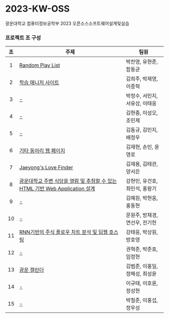 # 2023-KW-OSS
광운대학교 컴퓨터정보공학부 2023 오픈소스소프트웨어설계및실습

### 프로젝트 조 구성

| 조 | 주제 | 팀원 |
| :---: | --- | --- |
| 1 | [Random Play List](https://github.com/dh4m/RandomPlayList) | 박찬영, 유현준, 함동균 |
| 2 | [학습 매니저 사이트](https://github.com/JonyeokLEE/KW_OSS_Team2) | 김희주, 박제영, 이종혁 |
| 3 | [-](https://github.com/vlvksbdof1234/open_source_project_team3) | 박정수, 서민지, 서유상, 이태웅 |
| 4 | [-](https://github.com/garoo98/kw-OSS-proj-4) | 김현중, 이성오, 조민제 |
| 5 | [-](https://github.com/ripplelover/OSS_project) | 김동규, 김민지, 배정우 |
| 6 | [기타 동아리 웹 페이지](https://github.com/zeroad00/Sixsound_Web) | 김재현, 손민, 윤영로 |
| 7 | [Jaeyong's Love Finder](https://github.com/evejaeyong/OSS_Team_Project) | 김재용, 김태관, 양서은 |
| 8 | [광운대학교 주변 식당을 열람 및 추첨할 수 있는 HTML 기반 Web Application 설계](https://github.com/ManticoreXL/oss_project_team8) | 강현민, 유건호, 최민석, 홍왕기 |
| 9 | [-](https://github.com/hdh3665/opensource_project) | 김예원, 박현웅, 홍동현 |
| 10 | [-](https://github.com/Nagnero/Finance-Trading-Assistance) | 문원주, 방채경, 연선우, 전기헌 |
| 11 | [RNN기반의 주식 플로우 차트 분석 및 딥웹 호스팅](https://github.com/kang-tw/opensource) | 강태웅, 박상원, 방호영 |
| 12 | [-](https://github.com/HyuckJoon0415/asdf) | 권혁준, 박준호, 임정현 |
| 13 | [광운 캘린더](https://github.com/Chunsaeng20/oss2023-team13) | 김범준, 이홍일, 정해성, 최성윤 |
| 14 | [-](https://github.com/swjsh19/OSS_Project) | 이규태, 이호윤, 정성현 |
| 15 | [-](https://github.com/wo0oo/OpenSW_15) | 박철준, 이홍섭, 정우성 |
